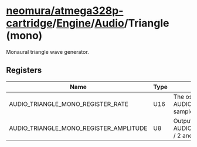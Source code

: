 # [neomura/atmega328p-cartridge](../../../readme.md)/[Engine](../../readme.md)/[Audio](../readme.md)/Triangle (mono)

Monaural triangle wave generator.

## Registers

| Name                                   | Type  | Description                                                                                 |
| -------------------------------------- | ----- | ------------------------------------------------------------------------------------------- |
| AUDIO_TRIANGLE_MONO_REGISTER_RATE      | U16   | The oscillator completes one cycle every 65536 / AUDIO_TRIANGLE_MONO_REGISTER_RATE samples. |
| AUDIO_TRIANGLE_MONO_REGISTER_AMPLITUDE | U8    | Output travels from 0 to AUDIO_TRIANGLE_MONO_REGISTER_AMPLITUDE / 2 and back to 0.          |
